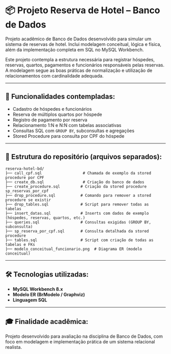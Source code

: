# 📦 Projeto Reserva de Hotel – Banco de Dados

Projeto acadêmico de Banco de Dados desenvolvido para simular um sistema de reservas de hotel. Inclui modelagem conceitual, lógica e física, além da implementação completa em SQL no MySQL Workbench.

Este projeto contempla a estrutura necessária para registrar hóspedes, reservas, quartos, pagamentos e funcionários responsáveis pelas reservas. A modelagem segue as boas práticas de normalização e utilização de relacionamentos com cardinalidade adequada.

---

## 📌 Funcionalidades contempladas:

- Cadastro de hóspedes e funcionários
- Reserva de múltiplos quartos por hóspede
- Registro de pagamento por reserva
- Relacionamento 1:N e N:N com tabelas associativas
- Consultas SQL com `GROUP BY`, subconsultas e agregações
- Stored Procedure para consulta por CPF do hóspede

---

## 📂 Estrutura do repositório (arquivos separados):

```
reserva-hotel-bd/
├── call_cpf.sql                  # Chamada de exemplo da stored procedure por CPF
├── create_db.sql                 # Criação do banco de dados
├── create_procedure.sql         # Criação da stored procedure sp_reservas_por_cpf
├── drop_procedure.sql           # Comando para remover a stored procedure se existir
├── drop_tables.sql              # Script para remover todas as tabelas
├── insert_datas.sql             # Inserts com dados de exemplo (hóspedes, reservas, quartos, etc.)
├── queries.sql                  # Consultas exigidas (GROUP BY, subconsulta)
├── sp_reserva_por_cpf.sql       # Consulta detalhada da stored procedure
├── tables.sql                   # Script com criação de todas as tabelas e FKs
├── modelo_conceitual_funcionario.png  # Diagrama ER (modelo conceitual)
```

---

## 🛠️ Tecnologias utilizadas:

- **MySQL Workbench 8.x**
- **Modelo ER (BrModelo / Graphviz)**
- **Linguagem SQL**

---

## 🎓 Finalidade acadêmica:

Projeto desenvolvido para avaliação na disciplina de Banco de Dados, com foco em modelagem e implementação prática de um sistema relacional realista.
